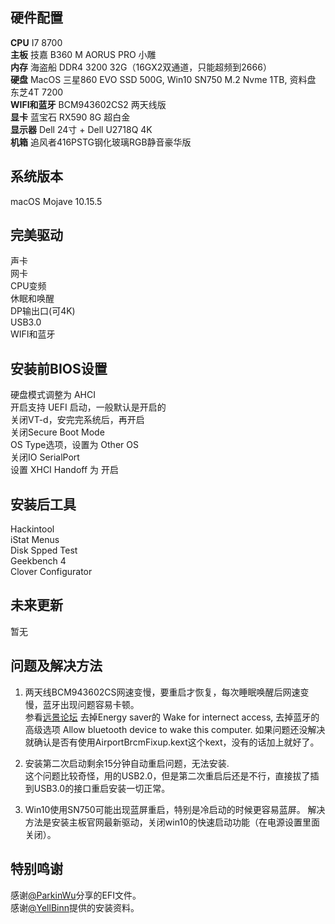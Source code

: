 ## 硬件配置
**CPU** I7 8700  
**主板** 技嘉 B360 M AORUS PRO 小雕  
**内存** 海盗船 DDR4 3200 32G（16GX2双通道，只能超频到2666）  
**硬盘** MacOS 三星860 EVO SSD 500G, Win10 SN750 M.2 Nvme 1TB, 资料盘 东芝4T 7200  
**WIFI和蓝牙** BCM943602CS2 两天线版  
**显卡** 蓝宝石 RX590 8G 超白金  
**显示器** Dell 24寸 + Dell U2718Q 4K  
**机箱** 追风者416PSTG钢化玻璃RGB静音豪华版  

## 系统版本
macOS Mojave 10.15.5

## 完美驱动
声卡  
网卡  
CPU变频  
休眠和唤醒  
DP输出口(可4K)  
USB3.0  
WIFI和蓝牙  

## 安装前BIOS设置
硬盘模式调整为 AHCI  
开启支持 UEFI 启动，一般默认是开启的  
关闭VT-d，安完完系统后，再开启  
关闭Secure Boot Mode  
OS Type选项，设置为 Other OS  
关闭IO SerialPort  
设置 XHCI Handoff 为 开启  

## 安装后工具
Hackintool  
iStat Menus  
Disk Spped Test  
Geekbench 4  
Clover Configurator  

## 未来更新
暂无

## 问题及解决方法
1. 两天线BCM943602CS网速变慢，要重启才恢复，每次睡眠唤醒后网速变慢，蓝牙出现问题容易卡顿。  
参看[远景论坛](http://bbs.pcbeta.com/viewthread-1811853-1-1.html)
去掉Energy saver的 Wake for internect access, 去掉蓝牙的高级选项 Allow bluetooth device to wake this computer.
如果问题还没解决就确认是否有使用AirportBrcmFixup.kext这个kext，没有的话加上就好了。

2. 安装第二次启动剩余15分钟自动重启问题，无法安装.  
这个问题比较奇怪，用的USB2.0，但是第二次重启后还是不行，直接拔了插到USB3.0的接口重启安装一切正常。

3. Win10使用SN750可能出现蓝屏重启，特别是冷启动的时候更容易蓝屏。
解决方法是安装主板官网最新驱动，关闭win10的快速启动功能（在电源设置里面关闭）。

## 特别鸣谢
感谢[@ParkinWu](https://github.com/ParkinWu/EFI-B360-AORUS-PRO-HUD630-8700)分享的EFI文件。  
感谢[@YellBinn](https://github.com/YellBinn/GIGABYTE-B360M-AORUS-PRO-8400-EFI-Hackintosh)提供的安装资料。
